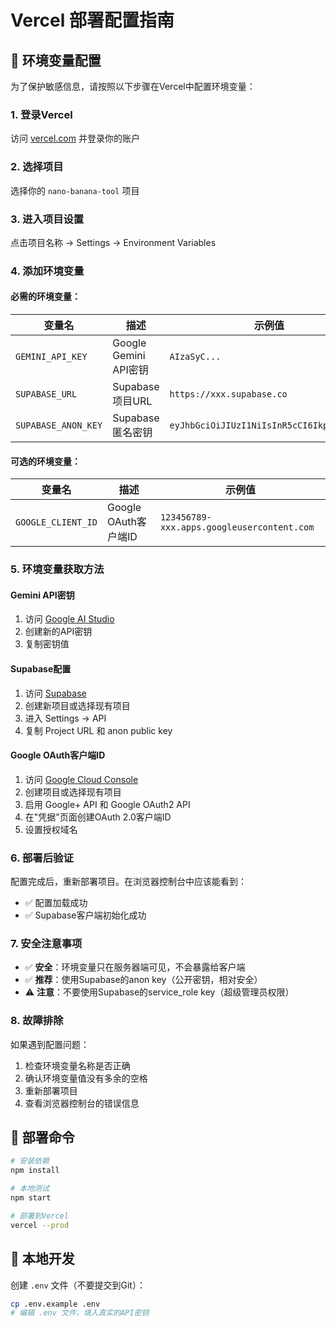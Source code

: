 # Vercel 部署配置指南

## 🔐 环境变量配置

为了保护敏感信息，请按照以下步骤在Vercel中配置环境变量：

### 1. 登录Vercel
访问 [vercel.com](https://vercel.com) 并登录你的账户

### 2. 选择项目
选择你的 `nano-banana-tool` 项目

### 3. 进入项目设置
点击项目名称 → Settings → Environment Variables

### 4. 添加环境变量

#### 必需的环境变量：

| 变量名 | 描述 | 示例值 |
|--------|------|--------|
| `GEMINI_API_KEY` | Google Gemini API密钥 | `AIzaSyC...` |
| `SUPABASE_URL` | Supabase项目URL | `https://xxx.supabase.co` |
| `SUPABASE_ANON_KEY` | Supabase匿名密钥 | `eyJhbGciOiJIUzI1NiIsInR5cCI6IkpXVCJ9...` |

#### 可选的环境变量：

| 变量名 | 描述 | 示例值 |
|--------|------|--------|
| `GOOGLE_CLIENT_ID` | Google OAuth客户端ID | `123456789-xxx.apps.googleusercontent.com` |

### 5. 环境变量获取方法

#### Gemini API密钥
1. 访问 [Google AI Studio](https://makersuite.google.com/app/apikey)
2. 创建新的API密钥
3. 复制密钥值

#### Supabase配置
1. 访问 [Supabase](https://supabase.com)
2. 创建新项目或选择现有项目
3. 进入 Settings → API
4. 复制 Project URL 和 anon public key

#### Google OAuth客户端ID
1. 访问 [Google Cloud Console](https://console.cloud.google.com)
2. 创建项目或选择现有项目
3. 启用 Google+ API 和 Google OAuth2 API
4. 在"凭据"页面创建OAuth 2.0客户端ID
5. 设置授权域名

### 6. 部署后验证

配置完成后，重新部署项目。在浏览器控制台中应该能看到：
- ✅ 配置加载成功
- ✅ Supabase客户端初始化成功

### 7. 安全注意事项

- ✅ **安全**：环境变量只在服务器端可见，不会暴露给客户端
- ✅ **推荐**：使用Supabase的anon key（公开密钥，相对安全）
- ⚠️ **注意**：不要使用Supabase的service_role key（超级管理员权限）

### 8. 故障排除

如果遇到配置问题：
1. 检查环境变量名称是否正确
2. 确认环境变量值没有多余的空格
3. 重新部署项目
4. 查看浏览器控制台的错误信息

## 🚀 部署命令

```bash
# 安装依赖
npm install

# 本地测试
npm start

# 部署到Vercel
vercel --prod
```

## 📝 本地开发

创建 `.env` 文件（不要提交到Git）：

```bash
cp .env.example .env
# 编辑 .env 文件，填入真实的API密钥
```
